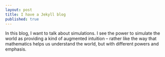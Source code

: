 ```yaml
---
layout: post
title: I have a Jekyll blog
published: true
---
```


In this blog, I want to talk about simulations. I see the power to simulate the world as providing a kind of augmented intuition – rather like the way that mathematics helps us understand the world, but with different powers and emphasis.
